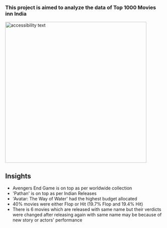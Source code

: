 ### This project is aimed to analyze the data of Top 1000 Movies inn India

  <p align="left">
  <img src="https://www.standoutessay.com/blog/wp-content/uploads/standoutessay.com/2012/02/elevated-view-clapperboard-film-reels-film-strips-camcorder-blue-wooden-backdrop-1024x683.jpg" width="450" alt="accessibility text">
</p>

## Insights
* Avengers End Game is on top as per worldwide collection
* 'Pathan' is on top as per Indian Releases
* 'Avatar: The Way of Water' had the highest budget allocated
* 40% movies were either Flop or Hit (19.7% Flop and 19.4% Hit)
* There is 6 movies which are released with same name but their verdicts were changed after releasing again with same name may be because of new story or actors' performance
